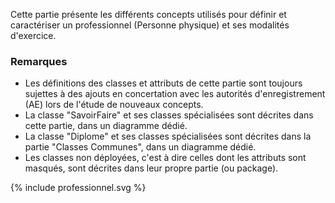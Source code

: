 Cette partie présente les différents concepts utilisés pour définir et caractériser un professionnel (Personne physique) et ses modalités d'exercice.

### Remarques

* Les définitions des classes et attributs de cette partie sont toujours sujettes à des ajouts en concertation avec les autorités d'enregistrement (AE) lors de l'étude de nouveaux concepts.
* La classe "SavoirFaire" et ses classes spécialisées sont décrites dans cette partie, dans un diagramme dédié.
* La classe "Diplome" et ses classes spécialisées sont décrites dans la partie "Classes Communes", dans un diagramme dédié.
* Les classes non déployées, c'est à dire celles dont les attributs sont masqués, sont décrites dans leur propre partie (ou package).

<div class="figure" style="width:100%; overflow-x:auto;">
  <p style="margin: 0; padding: 0;">
    {% include professionnel.svg %}
  </p>
</div>